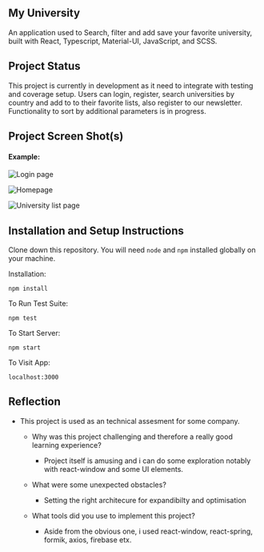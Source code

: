 ## My University

An application used to Search, filter and add save your favorite university, built with React, Typescript, Material-UI, JavaScript, and SCSS.

## Project Status

This project is currently in development as it need to integrate with testing and coverage setup. Users can login, register, search universities by country and add to to their favorite lists, also register to our newsletter. Functionality to sort by additional parameters is in progress.

## Project Screen Shot(s)

#### Example:   

![Login page](https://i.imgur.com/c2BZgMt.png)

![Homepage](https://imgur.com/VMXLXjk)

![University list page](https://imgur.com/nl2rIrS)

## Installation and Setup Instructions

Clone down this repository. You will need `node` and `npm` installed globally on your machine.  

Installation:

`npm install`  

To Run Test Suite:  

`npm test`  

To Start Server:

`npm start`  

To Visit App:

`localhost:3000`  

## Reflection

- This project is used as an technical assesment for some company.

    - Why was this project challenging and therefore a really good learning experience?
        - Project itself is amusing and i can do some exploration notably with react-window and some UI elements.

    - What were some unexpected obstacles?
        - Setting the right architecure for expandibilty and optimisation

    - What tools did you use to implement this project?
        -  Aside from the obvious one, i used react-window, react-spring, formik, axios, firebase etx.
